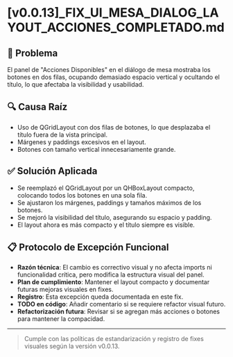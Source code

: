# [v0.0.13]_FIX_UI_MESA_DIALOG_LAYOUT_ACCIONES_COMPLETADO.md

## 🎯 Problema
El panel de "Acciones Disponibles" en el diálogo de mesa mostraba los botones en dos filas, ocupando demasiado espacio vertical y ocultando el título, lo que afectaba la visibilidad y usabilidad.

## 🔍 Causa Raíz
- Uso de QGridLayout con dos filas de botones, lo que desplazaba el título fuera de la vista principal.
- Márgenes y paddings excesivos en el layout.
- Botones con tamaño vertical innecesariamente grande.

## ✅ Solución Aplicada
- Se reemplazó el QGridLayout por un QHBoxLayout compacto, colocando todos los botones en una sola fila.
- Se ajustaron los márgenes, paddings y tamaños máximos de los botones.
- Se mejoró la visibilidad del título, asegurando su espacio y padding.
- El layout ahora es más compacto y el título siempre es visible.

## 📋 Protocolo de Excepción Funcional
- **Razón técnica**: El cambio es correctivo visual y no afecta imports ni funcionalidad crítica, pero modifica la estructura visual del panel.
- **Plan de cumplimiento**: Mantener el layout compacto y documentar futuras mejoras visuales en fixes.
- **Registro**: Esta excepción queda documentada en este fix.
- **TODO en código**: Añadir comentario si se requiere refactor visual futuro.
- **Refactorización futura**: Revisar si se agregan más acciones o botones para mantener la compacidad.

---

> Cumple con las políticas de estandarización y registro de fixes visuales según la versión v0.0.13.
